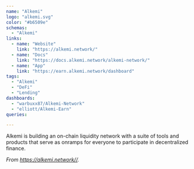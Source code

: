 ```yaml
---
name: "Alkemi"
logo: "alkemi.svg"
color: "#b6509e"
schemas:
  - "Alkemi"
links:
  - name: "Website"
    link: "https://alkemi.network/"
  - name: "Docs"
    link: "https://docs.alkemi.network/alkemi-network/"
  - name: "App"
    link: "https://earn.alkemi.network/dashboard"
tags:
  - "Alkemi"
  - "DeFi"
  - "Lending"
dashboards:
  - "warbuxx87/Alkemi-Network"
  - "elliott/Alkemi-Earn"
queries:

---
```


Alkemi is building an on-chain liquidity network with a suite of tools and products that serve as onramps for everyone to participate in decentralized finance.

*From https://alkemi.network//.*
